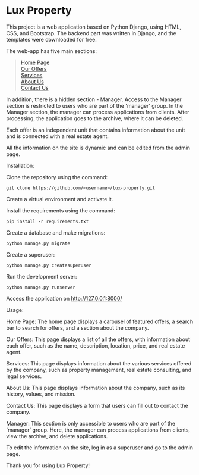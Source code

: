 # Lux Property

This project is a web application based on Python Django, using HTML, CSS, and Bootstrap. The backend part was written in Django, and the templates were downloaded for free.

The web-app has five main sections:
> [Home Page](https://jellyfish-app-69zdh.ondigitalocean.app/) <br>
> [Our Offers](https://jellyfish-app-69zdh.ondigitalocean.app/property/menu/) <br>
> [Services](https://jellyfish-app-69zdh.ondigitalocean.app/services/) <br>
> [About Us](https://jellyfish-app-69zdh.ondigitalocean.app/about/) <br>
> [Contact Us](https://jellyfish-app-69zdh.ondigitalocean.app/contact/) <br>

In addition, there is a hidden section - Manager. Access to the Manager section is restricted to users who are part of the 'manager' group. In the Manager section, the manager can process applications from clients. After processing, the application goes to the archive, where it can be deleted.

Each offer is an independent unit that contains information about the unit and is connected with a real estate agent.

All the information on the site is dynamic and can be edited from the admin page.

Installation:

Clone the repository using the command:
```
git clone https://github.com/<username>/lux-property.git
```

Create a virtual environment and activate it.

Install the requirements using the command:
```
pip install -r requirements.txt
```

Create a database and make migrations:
```
python manage.py migrate
```

Create a superuser:
```
python manage.py createsuperuser
```

Run the development server:
```
python manage.py runserver
```

Access the application on http://127.0.0.1:8000/

Usage:

Home Page: The home page displays a carousel of featured offers, a search bar to search for offers, and a section about the company.

Our Offers: This page displays a list of all the offers, with information about each offer, such as the name, description, location, price, and real estate agent.

Services: This page displays information about the various services offered by the company, such as property management, real estate consulting, and legal services.

About Us: This page displays information about the company, such as its history, values, and mission.

Contact Us: This page displays a form that users can fill out to contact the company.

Manager: This section is only accessible to users who are part of the 'manager' group. Here, the manager can process applications from clients, view the archive, and delete applications.

To edit the information on the site, log in as a superuser and go to the admin page.

Thank you for using Lux Property!
